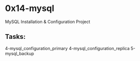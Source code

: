 # 0x14-mysql

MySQL Installation & Configuration Project

## Tasks:

4-mysql_configuration_primary
4-mysql_configuration_replica
5-mysql_backup
